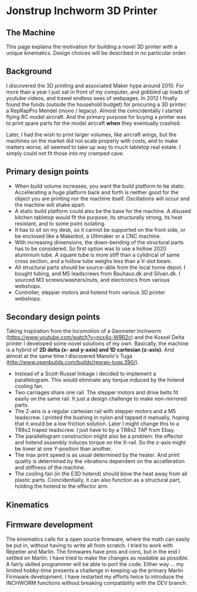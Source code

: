 # Jonstrup Inchworm 3D Printer

## The Machine
This page explains the motivation for building a novel 3D printer with a unique kinematics. Design choices 
will be described in no particular order.

## Background
I discovered the 3D printing and associated Maker hype around 2010. For more than a year I just sat in front of 
my computer, and gobbled up loads of youtube videos, and trawel endless seas of webpages. In 2012 I finally 
found the funds (outside the household budget) for procuring a 3D printer: a RepRapPro Mendel (mono / legacy).
Almost the coincidentally I started flying RC model aircraft. And the primary purpose for buying a printer was
to print spare parts for the model aircraft __when__ they eventually crashed.

Later, I had the wish to print larger volumes, like aircraft wings, but the machines on the market did not scale
properly with costs, and to make matters worse, all seemed to take up way to much tabletop real estate. I simply
could not fit those into my cramped cave.

## Primary design points
- When build volume increases, you want the build platform to be static. Accellerating a huge platform back 
and forth is neither good for the object you are printing nor the machine itself. Oscillations will occur and
the machine will shake apart.
- A static build platform could also be the base for the machine. A disused kitchen tabletop would fit the
purpose; its structurally strong, its heat resistant, and to some point isolating.
- It has to sit on my desk, so it cannot be supported on the front side, or be enclosed like a Makerbot, a 
Ultimaker or a CNC machine.
- With increasing dimensions, the down-bending of the structural parts has to be considered. So first option 
was to use a hollow 2020 aluminium tube. A square tube is more stiff than a cylidrical of same cross section, 
and a hollow tube weighs less than a V-slot beam.
- All structural parts should be source-able from the local home depot. I bought tubing, and M5 leadscrews from 
Bauhaus.dk and Silvan.dk. I sourced M3 screws/washers/nuts, and electronics from various webshops.
- Controller, stepper motors and hotend from various 3D printer webshops. 


## Secondary design points
Taking inspiration from the locomotion of a Geometer Inchworm (https://www.youtube.com/watch?v=ncx4o-W9R2c) 
and the Kossel Delta printer I developed some novel solutions of my own. Basically, the machine is a hybrid 
of __2D delta (x- and y-axis) and 1D cartesian (z-axis)__.
And almost at the same time I discovered Manolo's Tuga (http://www.openbuilds.com/builds/reprap-tuga.390/).
- Instead of a Scott-Russel linkage i decided to implement a parallelogram. This would eliminate any torque 
induced by the hotend cooling fan. 
- Two carriages share one rail. The stepper motors and drive belts fit easily on the same rail. It just a 
design challenge to make non-mirrored parts.
- The Z-axis is a regular cartesian rail with stepper motors and a M5 leadscrew. I printed the bushing in 
nylon and tapped it manually, hoping that it would be a low friction solution. Later I might change this to 
a TR8x2 trapez leadscrew. I just have to by a TR8x2 TAP from Ebay.
- The parallellogram construction might also be a problem: the effector and hotend assembly induces torque on 
the X-rail. So the z-axis might be lower at one Y-position than another. 
- The max print speed is as usual determined by the heater. And print quality is determined by the vibrations
dependent on the accelleration and stiffness of the machine.
- The cooling fan (in the E3D hotend) should blow the heat away from all plastic parts. Coincidentially, it 
can also function as a structural part, holding the hotend to the effector arm. 




## Kinematics 
<describe the Inchworm kinematics>



## Firmware development
The kinematics calls for a open source firmware, where the math can easily be put in, without having to write
all from scratch. I tried to work with Repetier and Marlin. The firmwares have pros and cons, but in the end I 
settled on Marlin.  I have tried to make the changes as readable as possible. A fairly skilled programmer will
be able to port the code.
Either way ... my limited hobby-time presents a challenge in keeping up the primary Marlin Firmware development.
I have restarted my efforts twice to introduce the INCHWORM functions without breaking compatibility with the DEV branch.



